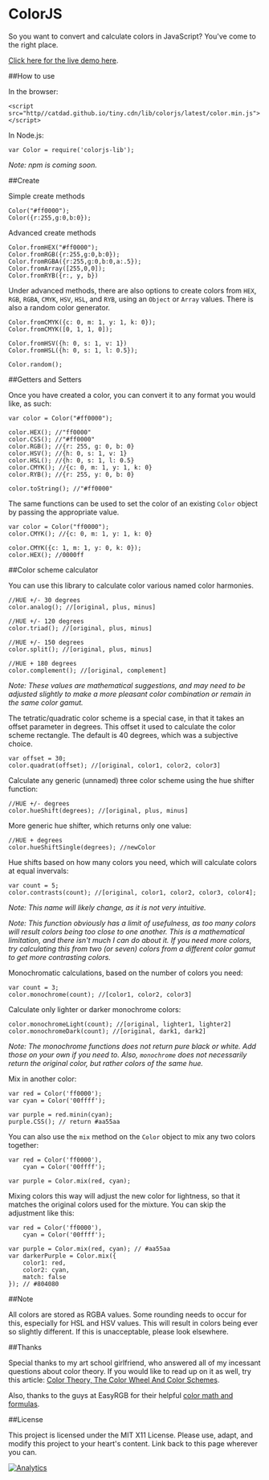 # ColorJS

So you want to convert and calculate colors in JavaScript? You've come to the right place.

[Click here for the live demo here](http://catdad.github.io/ColorJS).

##How to use

In the browser:

    <script src="http//catdad.github.io/tiny.cdn/lib/colorjs/latest/color.min.js"></script>
    
In Node.js:

    var Color = require('colorjs-lib');
    
_Note: npm is coming soon._

##Create

Simple create methods

    Color("#ff0000");
    Color({r:255,g:0,b:0});
  
Advanced create methods

    Color.fromHEX("#ff0000");
    Color.fromRGB({r:255,g:0,b:0});
    Color.fromRGBA({r:255,g:0,b:0,a:.5});
    Color.fromArray([255,0,0]);
    Color.fromRYB({r:, y, b})
  
Under advanced methods, there are also options to create colors from `HEX`, `RGB`, `RGBA`, `CMYK`, `HSV`, `HSL`, and `RYB`, using an `Object` or `Array` values. There is also a random color generator.

    Color.fromCMYK({c: 0, m: 1, y: 1, k: 0});
    Color.fromCMYK([0, 1, 1, 0]);
    
    Color.fromHSV({h: 0, s: 1, v: 1})
    Color.fromHSL({h: 0, s: 1, l: 0.5});
    
    Color.random();
  
##Getters and Setters

Once you have created a color, you can convert it to any format you would like, as such:

    var color = Color("#ff0000");
  
    color.HEX(); //"ff0000"
    color.CSS(); //"#ff0000"
    color.RGB(); //{r: 255, g: 0, b: 0}
    color.HSV(); //{h: 0, s: 1, v: 1}
    color.HSL(); //{h: 0, s: 1, l: 0.5}
    color.CMYK(); //{c: 0, m: 1, y: 1, k: 0}
    color.RYB(); //{r: 255, y: 0, b: 0}
    
    color.toString(); //"#ff0000"
    
The same functions can be used to set the color of an existing `Color` object by passing the appropriate value.

    var color = Color("ff0000");
    color.CMYK(); //{c: 0, m: 1, y: 1, k: 0}
    
    color.CMYK({c: 1, m: 1, y: 0, k: 0});
    color.HEX(); //0000ff

##Color scheme calculator

You can use this library to calculate color various named color harmonies.

    //HUE +/- 30 degrees
    color.analog(); //[original, plus, minus]
    
    //HUE +/- 120 degrees
    color.triad(); //[original, plus, minus]
    
    //HUE +/- 150 degrees
    color.split(); //[original, plus, minus]
    
    //HUE + 180 degrees
    color.complement(); //[original, complement]

_Note: These values are mathematical suggestions, and may need to be adjusted slightly to make a more pleasant color combination or remain in the same color gamut._

The tetratic/quadratic color scheme is a special case, in that it takes an offset parameter in degrees. This offset it used to calculate the color scheme rectangle. The default is 40 degrees, which was a subjective choice.

    var offset = 30;
    color.quadrat(offset); //[original, color1, color2, color3]

Calculate any generic (unnamed) three color scheme using the hue shifter function:

    //HUE +/- degrees
    color.hueShift(degrees); //[original, plus, minus]
    
More generic hue shifter, which returns only one value:

    //HUE + degrees
    color.hueShiftSingle(degrees); //newColor

Hue shifts based on how many colors you need, which will calculate colors at equal invervals:

    var count = 5;
    color.contrasts(count); //[original, color1, color2, color3, color4];
    
_Note: This name will likely change, as it is not very intuitive._

_Note: This function obviously has a limit of usefulness, as too many colors will result colors being too close to one another. This is a mathematical limitation, and there isn't much I can do about it. If you need more colors, try calculating this from two (or seven) colors from a different color gamut to get more contrasting colors._

Monochromatic calculations, based on the number of colors you need:

    var count = 3;
    color.monochrome(count); //[color1, color2, color3]
    
Calculate only lighter or darker monochrome colors:

    color.monochromeLight(count); //[original, lighter1, lighter2]
    color.monochromeDark(count); //[original, dark1, dark2]
    
_Note: The monochrome functions does not return pure black or white. Add those on your own if you need to. Also, `monochrome` does not necessarily return the original color, but rather colors of the same hue._

Mix in another color:

    var red = Color('ff0000');
    var cyan = Color('00ffff');
    
    var purple = red.minin(cyan);
    purple.CSS(); // return #aa55aa
    
You can also use the `mix` method on the `Color` object to mix any two colors together:

    var red = Color('ff0000'),
        cyan = Color('00ffff');
    
    var purple = Color.mix(red, cyan);

Mixing colors this way will adjust the new color for lightness, so that it matches the original colors used for the mixture. You can skip the adjustment like this:

    var red = Color('ff0000'),
        cyan = Color('00ffff');
    
    var purple = Color.mix(red, cyan); // #aa55aa
    var darkerPurple = Color.mix({
        color1: red,
        color2: cyan,
        match: false
    }); // #804080

##Note

All colors are stored as RGBA values. Some rounding needs to occur for this, especially for HSL and HSV values. This will result in colors being ever so slightly different. If this is unacceptable, please look elsewhere.

##Thanks

Special thanks to my art school girlfriend, who answered all of my incessant questions about color theory. If you would like to read up on it as well, try this article: [Color Theory, The Color Wheel And Color Schemes](http://www.vanseodesign.com/web-design/color-theory/).

Also, thanks to the guys at EasyRGB for their helpful [color math and formulas](http://www.easyrgb.com/index.php?X=MATH).

##License

This project is licensed under the MIT X11 License. Please use, adapt, and modify this project to your heart's content. Link back to this page wherever you can.

[![Analytics](https://ga-beacon.appspot.com/UA-17159207-7/colorjs-lib/readme)](https://github.com/igrigorik/ga-beacon)
